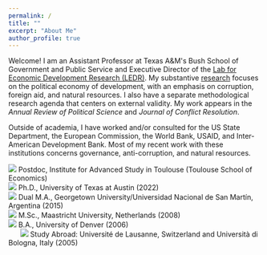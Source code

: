 ```yaml
---
permalink: /
title: ""
excerpt: "About Me"
author_profile: true
---
```


Welcome! I am an Assistant Professor at Texas A&M's Bush School of Government and Public Service and Executive Director of the [Lab for Economic Development Research (LEDR)](https://bush.tamu.edu/mosbacher/ledr/). My substantive [research](https://mikedenly.com/research/) focuses on the political economy of development, with an emphasis on corruption, foreign aid, and natural resources. I also have a separate methodological research agenda that centers on external validity. My work appears in the *Annual Review of Political Science* and *Journal of Conflict Resolution*.

Outside of academia, I have worked and/or consulted for the US State Department, the European Commission, the World Bank, USAID, and Inter-American Development Bank. Most of my recent work with these institutions concerns governance, anti-corruption, and natural resources. 

![](/images/gradhatpng.png) Postdoc, Institute for Advanced Study in Toulouse (Toulouse School of Economics)
<br>![](/images/gradhatpng.png) Ph.D., University of Texas at Austin (2022) 
<br>![](/images/gradhatpng.png) Dual M.A., Georgetown University/Universidad Nacional de San Martín, Argentina (2015)
<br>![](/images/gradhatpng.png) M.Sc., Maastricht University, Netherlands (2008)
<br>![](/images/gradhatpng.png) B.A., University of Denver (2006) 
<br> &nbsp; &nbsp; &nbsp; ![](/images/bullet.png) Study Abroad: Université de Lausanne, Switzerland and Università di Bologna, Italy (2005)
